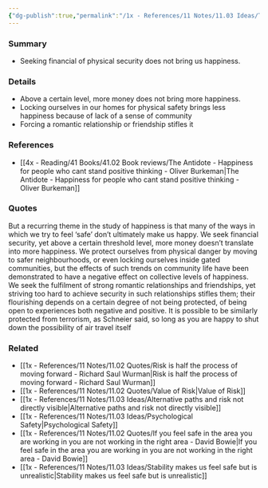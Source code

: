 ```yaml
---
{"dg-publish":true,"permalink":"/1x - References/11 Notes/11.03 Ideas/Trying to feel safe does not bring happiness/","title":"Trying to feel safe does not bring happiness","noteIcon":""}
---
```



### Summary
- Seeking financial of physical security does not bring us happiness.

### Details
- Above a certain level, more money does not bring more happiness.
- Locking ourselves in our homes for physical safety brings less happiness because of lack of a sense of community
- Forcing a romantic relationship or friendship stifles it

### References
- [[4x - Reading/41 Books/41.02 Book reviews/The Antidote - Happiness for people who cant stand positive thinking - Oliver Burkeman\|The Antidote - Happiness for people who cant stand positive thinking - Oliver Burkeman]]

### Quotes
But a recurring theme in the study of happiness is that many of the ways in which we try to feel ‘safe’ don’t ultimately make us happy. We seek financial security, yet above a certain threshold level, more money doesn’t translate into more happiness. We protect ourselves from physical danger by moving to safer neighbourhoods, or even locking ourselves inside gated communities, but the effects of such trends on community life have been demonstrated to have a negative effect on collective levels of happiness. We seek the fulfilment of strong romantic relationships and friendships, yet striving too hard to achieve security in such relationships stifles them; their flourishing depends on a certain degree of not being protected, of being open to experiences both negative and positive. It is possible to be similarly protected from terrorism, as Schneier said, so long as you are happy to shut down the possibility of air travel itself

### Related
- [[1x - References/11 Notes/11.02 Quotes/Risk is half the process of moving forward - Richard Saul Wurman\|Risk is half the process of moving forward - Richard Saul Wurman]]
- [[1x - References/11 Notes/11.02 Quotes/Value of Risk\|Value of Risk]]
- [[1x - References/11 Notes/11.03 Ideas/Alternative paths and risk not directly visible\|Alternative paths and risk not directly visible]]
- [[1x - References/11 Notes/11.03 Ideas/Psychological Safety\|Psychological Safety]]
- [[1x - References/11 Notes/11.02 Quotes/If you feel safe in the area you are working in you are not working in the right area - David Bowie\|If you feel safe in the area you are working in you are not working in the right area - David Bowie]]
- [[1x - References/11 Notes/11.03 Ideas/Stability makes us feel safe but is unrealistic\|Stability makes us feel safe but is unrealistic]]